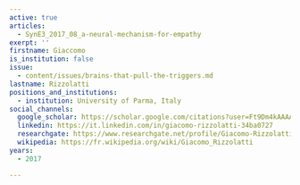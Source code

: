 ```yaml
---
active: true
articles:
  - SynE3_2017_08_a-neural-mechanism-for-empathy
exerpt: ''
firstname: Giaccomo
is_institution: false
issue:
  - content/issues/brains-that-pull-the-triggers.md
lastname: Rizzolatti
positions_and_institutions:
  - institution: University of Parma, Italy
social_channels:
  google_scholar: https://scholar.google.com/citations?user=Ft9Dm4kAAAAJ&hl=en
  linkedin: https://it.linkedin.com/in/giacomo-rizzolatti-34ba0727
  researchgate: https://www.researchgate.net/profile/Giacomo-Rizzolatti
  wikipedia: https://fr.wikipedia.org/wiki/Giacomo_Rizzolatti
years:
  - 2017

---
```

